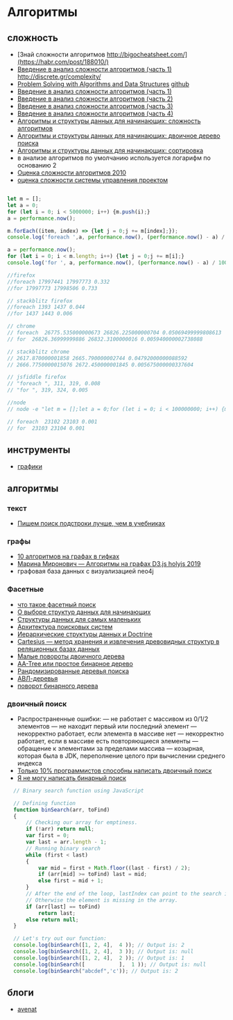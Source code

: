 # Алгоритмы

## сложность

 * [Знай сложности алгоритмов http://bigocheatsheet.com/](https://habr.com/post/188010/)
 * [ Введение в анализ сложности алгоритмов (часть 1) http://discrete.gr/complexity/ ](https://habr.com/post/196560/)
 * [Problem Solving with Algorithms and Data Structures](http://aliev.me/runestone/) [github]( https://github.com/aliev/runestone)
 * [Введение в анализ сложности алгоритмов (часть 1)](http://habrahabr.ru/post/196560/)
 * [Введение в анализ сложности алгоритмов (часть 2)](http://habrahabr.ru/post/195482/)
 * [Введение в анализ сложности алгоритмов (часть 3)](http://habrahabr.ru/post/195996/)
 * [Введение в анализ сложности алгоритмов (часть 4)](https://habr.com/post/196226/)
 * [Алгоритмы и структуры данных для начинающих: сложность алгоритмов](https://tproger.ru/translations/algorithms-and-data-structures/)
 * [Алгоритмы и структуры данных для начинающих: двоичное дерево поиска](https://tproger.ru/translations/binary-search-tree-for-beginners/)
 * [Алгоритмы и структуры данных для начинающих: сортировка](https://tproger.ru/translations/sorting-for-beginners/)
 * в анализе алгоритмов по умолчанию используется логарифм по основанию 2
 * [Оценка сложности алгоритмов 2010](https://habr.com/post/104219/)
 * [оценка сложности системы управления проектом](https://habr.com/post/282435/)

```js

let m = [];
let a = 0;
for (let i = 0; i < 5000000; i++) {m.push(i);}
a = performance.now();

m.forEach((item, index) => {let j = 0;j += m[index];});
console.log('foreach ',a, performance.now(), (performance.now() - a) / 1000);

a = performance.now();
for (let i = 0; i < m.length; i++) {let j = 0;j += m[i];}
console.log('for ', a, performance.now(), (performance.now() - a) / 1000);

//firefox
//foreach 17997441 17997773 0.332
//for 17997773 17998506 0.733

// stackblitz firefox
//foreach 1393 1437 0.044
//for 1437 1443 0.006

// chrome
// foreach  26775.535000000673 26826.225000000704 0.05069499999808613
// for  26826.36999999886 26832.3100000016 0.005940000002738088

// stackblitz chrome
// 2617.870000001858 2665.790000002744 0.04792000000088592
// 2666.7750000015076 2672.450000001845 0.005675000000337604

// jsfiddle firefox
// "foreach ", 311, 319, 0.008
// "for ", 319, 324, 0.005

//node
// node -e "let m = [];let a = 0;for (let i = 0; i < 100000000; i++) {m.push(i);}a = process.hrtime()[0];m.forEach((item, index) => {let j = 0;j += m[index];});console.log('foreach ',a, process.hrtime()[0], (process.hrtime()[0] - a) / 1000);a = process.hrtime()[0];for (let i = 0; i < m.length; i++) {let j = 0;j += m[i];}console.log('for ', a, process.hrtime()[0], (process.hrtime()[0] - a) / 1000);"

// foreach  23102 23103 0.001
// for  23103 23104 0.001
```

## инструменты
 
 * [графики](https://umath.ru/calc/graph/?&func=log(e,x);x%5E2;x;lg(x);)
 
## алгоритмы

### текст

* [Пишем поиск подстроки лучше, чем в учебниках](https://habr.com/ru/company/jugru/blog/491750/)

### графы

 * [10 алгоритмов на графах в гифках](https://proglib.io/p/graphs-algoguide/)
 * [Марина Миронович — Алгоритмы на графах D3.js holyjs 2019](https://www.youtube.com/watch?v=Q61wpfFnYYo)
 * графовая база данных с визуализацией neo4j

### Фасетные

 * [что такое фасетный поиск](http://www.sql.ru/forum/1063033/chto-takoe-fasetnyy-poisk)
 * [О выборе структур данных для начинающих](https://habr.com/post/339656/)
 * [Структуры данных для самых маленьких](https://habr.com/post/310794/)
 * [Архитектура поисковых систем](http://bazhenov.me/blog/2013/01/08/search-architecture.html)
 * [Иерархические структуры данных и Doctrine](https://habr.com/post/46659/)
 * [Cartesius — метод хранения и извлечения древовидных структур в реляционных базах данных](https://habr.com/post/264989/)
 * [Малые повороты двоичного дерева](https://learnc.info/adt/bst_rotations.html)
 * [AA-Tree или простое бинарное дерево](https://habr.com/post/110212/)
 * [Рандомизированные деревья поиска](https://habr.com/post/145388/)
 * [АВЛ-деревья](https://habr.com/post/150732/)
 * [поворот бинарного дерева](https://www.youtube.com/watch?v=Bcv243cpZbw)
 
### двоичный поиск

 * Распространенные ошибки:
    — не работает с массивом из 0/1/2 элементов
    — не находит первый или последний элемент
    — некорректно работает, если элемента в массиве нет
    — некорректно работает, если в массиве есть повторяющиеся элементы
    — обращение к элементами за пределами массива
    — козырная, которая была в JDK, переполнение целого при вычислении среднего индекса
  * [Только 10% программистов способны написать двоичный поиск](ttps://habr.com/post/91605/)
  * [Я не могу написать бинарный поиск](https://habr.com/post/146228/)
  
  ```js
    // Binary search function using JavaScript

    // Defining function
    function binSearch(arr, toFind)
    {
        // Checking our array for emptiness.
        if (!arr) return null;
        var first = 0;
        var last = arr.length - 1;
        // Running binary search
        while (first < last)
        {
            var mid = first + Math.floor((last - first) / 2);
            if (arr[mid] >= toFind) last = mid;
            else first = mid + 1;
        }
        // After the end of the loop, lastIndex can point to the search item. 
        // Otherwise the element is missing in the array.
        if (arr[last] == toFind)
            return last;
        else return null;
    }

    // Let's try out our function:
    console.log(binSearch([1, 2, 4],  4 )); // Output is: 2
    console.log(binSearch([1, 2, 4],  3 )); // Output is: null
    console.log(binSearch([1, 2, 4],  2 )); // Output is: 1
    console.log(binSearch([           ],  1 )); // Output is: null
    console.log(binSearch("abcdef",'c')); // Output is: 2
  ```
 
 ## блоги
 
 * [avenat](https://habr.com/users/avenat/posts/)
